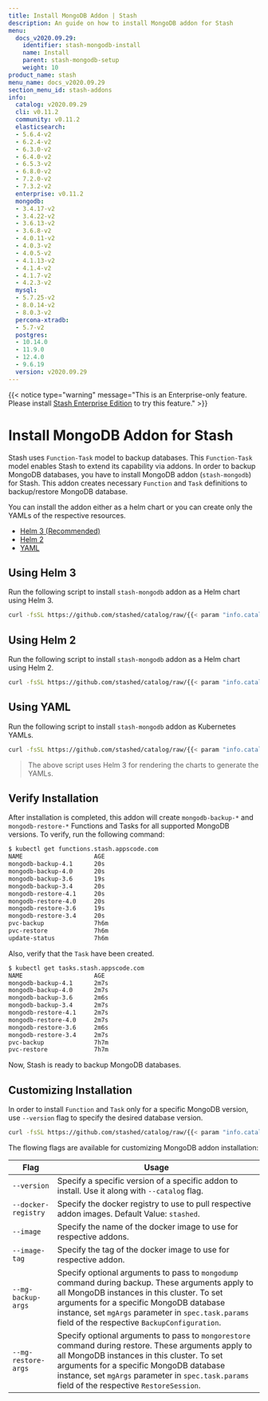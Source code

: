 ```yaml
---
title: Install MongoDB Addon | Stash
description: An guide on how to install MongoDB addon for Stash
menu:
  docs_v2020.09.29:
    identifier: stash-mongodb-install
    name: Install
    parent: stash-mongodb-setup
    weight: 10
product_name: stash
menu_name: docs_v2020.09.29
section_menu_id: stash-addons
info:
  catalog: v2020.09.29
  cli: v0.11.2
  community: v0.11.2
  elasticsearch:
  - 5.6.4-v2
  - 6.2.4-v2
  - 6.3.0-v2
  - 6.4.0-v2
  - 6.5.3-v2
  - 6.8.0-v2
  - 7.2.0-v2
  - 7.3.2-v2
  enterprise: v0.11.2
  mongodb:
  - 3.4.17-v2
  - 3.4.22-v2
  - 3.6.13-v2
  - 3.6.8-v2
  - 4.0.11-v2
  - 4.0.3-v2
  - 4.0.5-v2
  - 4.1.13-v2
  - 4.1.4-v2
  - 4.1.7-v2
  - 4.2.3-v2
  mysql:
  - 5.7.25-v2
  - 8.0.14-v2
  - 8.0.3-v2
  percona-xtradb:
  - 5.7-v2
  postgres:
  - 10.14.0
  - 11.9.0
  - 12.4.0
  - 9.6.19
  version: v2020.09.29
---
```


{{< notice type="warning" message="This is an Enterprise-only feature. Please install [Stash Enterprise Edition](/docs/v2020.09.29/setup/install/enterprise) to try this feature." >}}

# Install MongoDB Addon for Stash

Stash uses `Function-Task` model to backup databases. This `Function-Task` model enables Stash to extend its capability via addons. In order to backup MongoDB databases, you have to install MongoDB addon (`stash-mongodb`) for Stash. This addon creates necessary `Function` and `Task` definitions to backup/restore MongoDB database.

You can install the addon either as a helm chart or you can create only the YAMLs of the respective resources.

<ul class="nav nav-tabs" id="installerTab" role="tablist">
  <li class="nav-item">
    <a class="nav-link active" id="helm3-tab" data-toggle="tab" href="#helm3" role="tab" aria-controls="helm3" aria-selected="true">Helm 3 (Recommended)</a>
  </li>
  <li class="nav-item">
    <a class="nav-link" id="helm2-tab" data-toggle="tab" href="#helm2" role="tab" aria-controls="helm2" aria-selected="false">Helm 2</a>
  </li>
  <li class="nav-item">
    <a class="nav-link" id="script-tab" data-toggle="tab" href="#script" role="tab" aria-controls="script" aria-selected="false">YAML</a>
  </li>
</ul>
<div class="tab-content" id="installerTabContent">
  <div class="tab-pane fade show active" id="helm3" role="tabpanel" aria-labelledby="helm3-tab">

## Using Helm 3

Run the following script to install `stash-mongodb` addon as a Helm chart using Helm 3.

```bash
curl -fsSL https://github.com/stashed/catalog/raw/{{< param "info.catalog" >}}/deploy/helm3.sh | bash -s -- --catalog=stash-mongodb
```

</div>
<div class="tab-pane fade" id="helm2" role="tabpanel" aria-labelledby="helm2-tab">

## Using Helm 2

Run the following script to install `stash-mongodb` addon as a Helm chart using Helm 2.

```bash
curl -fsSL https://github.com/stashed/catalog/raw/{{< param "info.catalog" >}}/deploy/helm2.sh | bash -s -- --catalog=stash-mongodb
```

</div>
<div class="tab-pane fade" id="script" role="tabpanel" aria-labelledby="script-tab">

## Using YAML

Run the following script to install `stash-mongodb` addon as Kubernetes YAMLs.

```bash
curl -fsSL https://github.com/stashed/catalog/raw/{{< param "info.catalog" >}}/deploy/script.sh | bash -s -- --catalog=stash-mongodb
```

>The above script uses Helm 3 for rendering the charts to generate the YAMLs.

</div>
</div>

## Verify Installation

After installation is completed, this addon will create `mongodb-backup-*` and `mongodb-restore-*` Functions and Tasks for all supported MongoDB versions. To verify, run the following command:

```bash
$ kubectl get functions.stash.appscode.com
NAME                    AGE
mongodb-backup-4.1      20s
mongodb-backup-4.0      20s
mongodb-backup-3.6      19s
mongodb-backup-3.4      20s
mongodb-restore-4.1     20s
mongodb-restore-4.0     20s
mongodb-restore-3.6     19s
mongodb-restore-3.4     20s
pvc-backup              7h6m
pvc-restore             7h6m
update-status           7h6m
```

Also, verify that the `Task` have been created.

```bash
$ kubectl get tasks.stash.appscode.com
NAME                    AGE
mongodb-backup-4.1      2m7s
mongodb-backup-4.0      2m7s
mongodb-backup-3.6      2m6s
mongodb-backup-3.4      2m7s
mongodb-restore-4.1     2m7s
mongodb-restore-4.0     2m7s
mongodb-restore-3.6     2m6s
mongodb-restore-3.4     2m7s
pvc-backup              7h7m
pvc-restore             7h7m
```

Now, Stash is ready to backup MongoDB databases.

## Customizing Installation

In order to install `Function` and `Task` only for a specific MongoDB version, use `--version` flag to specify the desired database version.

```bash
curl -fsSL https://github.com/stashed/catalog/raw/{{< param "info.catalog" >}}/deploy/helm3.sh | bash -s -- --catalog=stash-mongodb --version=3.6
```

The flowing flags are available for customizing MongoDB addon installation:

| Flag                | Usage                                                                                                                                                                                                                                                                                           |
| ------------------- | ----------------------------------------------------------------------------------------------------------------------------------------------------------------------------------------------------------------------------------------------------------------------------------------------- |
| `--version`         | Specify a specific version of a specific addon to install. Use it along with `--catalog` flag.                                                                                                                                                                                                  |
| `--docker-registry` | Specify the docker registry to use to pull respective addon images. Default Value: `stashed`.                                                                                                                                                                                                   |
| `--image`           | Specify the name of the docker image to use for respective addons.                                                                                                                                                                                                                              |
| `--image-tag`       | Specify the tag of the docker image to use for respective addon.                                                                                                                                                                                                                                |
| `--mg-backup-args`  | Specify optional arguments to pass to `mongodump` command during backup. These arguments apply to all MongoDB instances in this cluster. To set arguments for a specific MongoDB database instance, set `mgArgs` parameter in `spec.task.params` field of the respective `BackupConfiguration`. |
| `--mg-restore-args` | Specify optional arguments to pass to `mongorestore` command during restore. These arguments apply to all MongoDB instances in this cluster. To set arguments for a specific MongoDB database instance, set `mgArgs` parameter in `spec.task.params` field of the respective `RestoreSession`.  |

